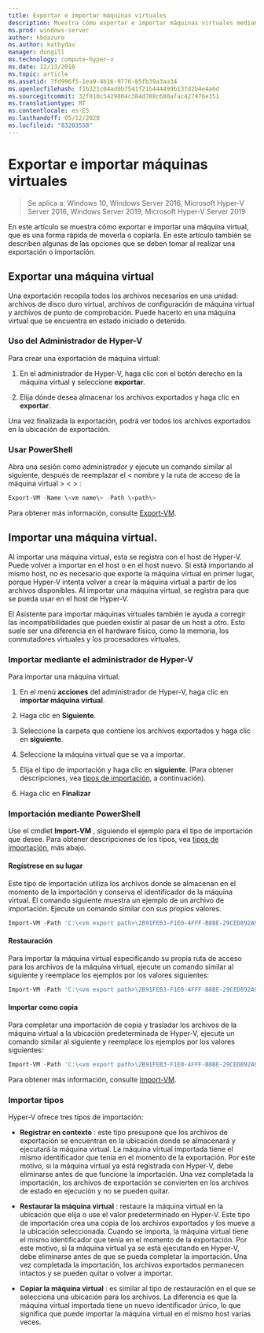 ```yaml
---
title: Exportar e importar máquinas virtuales
description: Muestra cómo exportar e importar máquinas virtuales mediante el administrador de Hyper-V o Windows PowerShell.
ms.prod: windows-server
author: kbdazure
ms.author: kathydav
manager: dongill
ms.technology: compute-hyper-v
ms.date: 12/13/2016
ms.topic: article
ms.assetid: 7fd996f5-1ea9-4b16-9776-85fb39a3aa34
ms.openlocfilehash: f1b321c04ad0b7541f21b444499b13fd2b4e4a6d
ms.sourcegitcommit: 32f810c5429804c384d788c680afac427976e351
ms.translationtype: MT
ms.contentlocale: es-ES
ms.lasthandoff: 05/12/2020
ms.locfileid: "83203558"
---
```

# <a name="export-and-import-virtual-machines"></a>Exportar e importar máquinas virtuales

> Se aplica a: Windows 10, Windows Server 2016, Microsoft Hyper-V Server 2016, Windows Server 2019, Microsoft Hyper-V Server 2019

En este artículo se muestra cómo exportar e importar una máquina virtual, que es una forma rápida de moverla o copiarla. En este artículo también se describen algunas de las opciones que se deben tomar al realizar una exportación o importación.

## <a name="export-a-virtual-machine"></a>Exportar una máquina virtual

Una exportación recopila todos los archivos necesarios en una unidad: archivos de disco duro virtual, archivos de configuración de máquina virtual y archivos de punto de comprobación. Puede hacerlo en una máquina virtual que se encuentra en estado iniciado o detenido.

### <a name="using-hyper-v-manager"></a>Uso del Administrador de Hyper-V

Para crear una exportación de máquina virtual:

1. En el administrador de Hyper-V, haga clic con el botón derecho en la máquina virtual y seleccione **exportar**.

2. Elija dónde desea almacenar los archivos exportados y haga clic en **exportar**.

Una vez finalizada la exportación, podrá ver todos los archivos exportados en la ubicación de exportación.

### <a name="using-powershell"></a>Usar PowerShell

Abra una sesión como administrador y ejecute un comando similar al siguiente, después de reemplazar el \< nombre y la ruta de acceso de la máquina virtual \> \< \> :

```powershell
Export-VM -Name \<vm name\> -Path \<path\>
```

Para obtener más información, consulte [Export-VM](https://docs.microsoft.com/powershell/module/hyper-v/export-vm).

## <a name="import-a-virtual-machine"></a>Importar una máquina virtual.

Al importar una máquina virtual, esta se registra con el host de Hyper-V. Puede volver a importar en el host o en el host nuevo. Si está importando al mismo host, no es necesario que exporte la máquina virtual en primer lugar, porque Hyper-V intenta volver a crear la máquina virtual a partir de los archivos disponibles. Al importar una máquina virtual, se registra para que se pueda usar en el host de Hyper-V.

El Asistente para importar máquinas virtuales también le ayuda a corregir las incompatibilidades que pueden existir al pasar de un host a otro. Esto suele ser una diferencia en el hardware físico, como la memoria, los conmutadores virtuales y los procesadores virtuales.

### <a name="import-using-hyper-v-manager"></a>Importar mediante el administrador de Hyper-V

Para importar una máquina virtual:

1. En el menú **acciones** del administrador de Hyper-V, haga clic en **importar máquina virtual**.

2. Haga clic en **Siguiente**.

3. Seleccione la carpeta que contiene los archivos exportados y haga clic en **siguiente**.

4. Seleccione la máquina virtual que se va a importar.

5. Elija el tipo de importación y haga clic en **siguiente**. (Para obtener descripciones, vea [tipos de importación](#import-types), a continuación).

6. Haga clic en **Finalizar**

### <a name="import-using-powershell"></a>Importación mediante PowerShell

Use el cmdlet **Import-VM** , siguiendo el ejemplo para el tipo de importación que desee. Para obtener descripciones de los tipos, vea [tipos de importación](#import-types), más abajo.

#### <a name="register-in-place"></a>Regístrese en su lugar

Este tipo de importación utiliza los archivos donde se almacenan en el momento de la importación y conserva el identificador de la máquina virtual. El comando siguiente muestra un ejemplo de un archivo de importación. Ejecute un comando similar con sus propios valores.

```powershell
Import-VM -Path 'C:\<vm export path>\2B91FEB3-F1E0-4FFF-B8BE-29CED892A95A.vmcx'
```

#### <a name="restore"></a>Restauración

Para importar la máquina virtual especificando su propia ruta de acceso para los archivos de la máquina virtual, ejecute un comando similar al siguiente y reemplace los ejemplos por los valores siguientes:

```powershell
Import-VM -Path 'C:\<vm export path>\2B91FEB3-F1E0-4FFF-B8BE-29CED892A95A.vmcx' -Copy -VhdDestinationPath 'D:\Virtual Machines\WIN10DOC' -VirtualMachinePath 'D:\Virtual Machines\WIN10DOC'
```

#### <a name="import-as-a-copy"></a>Importar como copia

Para completar una importación de copia y trasladar los archivos de la máquina virtual a la ubicación predeterminada de Hyper-V, ejecute un comando similar al siguiente y reemplace los ejemplos por los valores siguientes:

``` PowerShell
Import-VM -Path 'C:\<vm export path>\2B91FEB3-F1E0-4FFF-B8BE-29CED892A95A.vmcx' -Copy -GenerateNewId
```

Para obtener más información, consulte [Import-VM](https://docs.microsoft.com/powershell/module/hyper-v/import-vm).

### <a name="import-types"></a>Importar tipos

Hyper-V ofrece tres tipos de importación:

- **Registrar en contexto** : este tipo presupone que los archivos de exportación se encuentran en la ubicación donde se almacenará y ejecutará la máquina virtual. La máquina virtual importada tiene el mismo identificador que tenía en el momento de la exportación. Por este motivo, si la máquina virtual ya está registrada con Hyper-V, debe eliminarse antes de que funcione la importación. Una vez completada la importación, los archivos de exportación se convierten en los archivos de estado en ejecución y no se pueden quitar.

- **Restaurar la máquina virtual** : restaure la máquina virtual en la ubicación que elija o use el valor predeterminado en Hyper-V. Este tipo de importación crea una copia de los archivos exportados y los mueve a la ubicación seleccionada. Cuando se importa, la máquina virtual tiene el mismo identificador que tenía en el momento de la exportación. Por este motivo, si la máquina virtual ya se está ejecutando en Hyper-V, debe eliminarse antes de que se pueda completar la importación. Una vez completada la importación, los archivos exportados permanecen intactos y se pueden quitar o volver a importar.

- **Copiar la máquina virtual** : es similar al tipo de restauración en el que se selecciona una ubicación para los archivos. La diferencia es que la máquina virtual importada tiene un nuevo identificador único, lo que significa que puede importar la máquina virtual en el mismo host varias veces.

